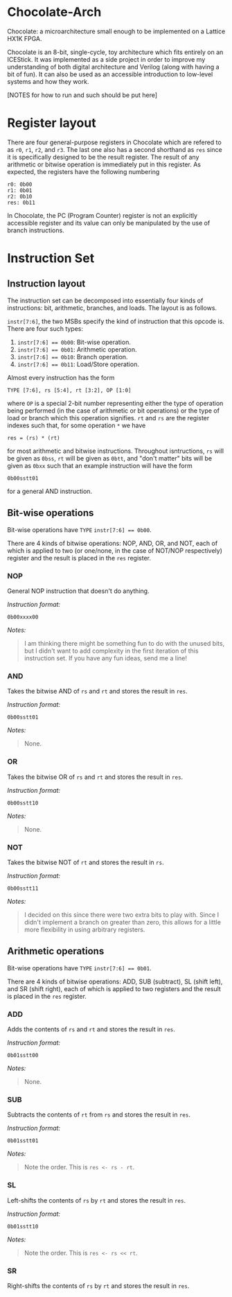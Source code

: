 # Chocolate-Arch
Chocolate: a microarchitecture small enough to be implemented on a Lattice HX1K FPGA.

Chocolate is an 8-bit, single-cycle, toy architecture which fits entirely on an ICEStick. It was implemented as a side project in order to improve my understanding of both digital architecture and Verilog (along with having a bit of fun). It can also be used as an accessible introduction to low-level systems and how they work.

[NOTES for how to run and such should be put here]

# Register layout
There are four general-purpose registers in Chocolate which are refered to as `r0`, `r1`, `r2`, and `r3`. The last one also has a second shorthand as `res` since it is specifically designed to be the result register. The result of any arithmetic or bitwise operation is immediately put in this register. As expected, the registers have the following numbering
```
r0: 0b00
r1: 0b01
r2: 0b10
res: 0b11
```

In Chocolate, the PC (Program Counter) register is not an explicitly accessible register and its value can only be manipulated by the use of branch instructions.

# Instruction Set
## Instruction layout
The instruction set can be decomposed into essentially four kinds of instructions: bit, arithmetic, branches, and loads. The layout is as follows.

`instr[7:6]`, the two MSBs specify the kind of instruction that this opcode is. There are four such types:
1. `instr[7:6] == 0b00`: Bit-wise operation.
2. `instr[7:6] == 0b01`: Arithmetic operation.
3. `instr[7:6] == 0b10`: Branch operation.
4. `instr[7:6] == 0b11`: Load/Store operation.

Almost every instruction has the form
```
TYPE [7:6], rs [5:4], rt [3:2], OP [1:0]
```
where `OP` is a special 2-bit number representing either the type of operation being performed (in the case of arithmetic or bit operations) or the type of load or branch which this operation signifies. `rt` and `rs` are the register indexes such that, for some operation `*` we have
```
res = (rs) * (rt)
```
for most arithmetic and bitwise instructions. Throughout isntructions, `rs` will be given as `0bss`, `rt` will be given as `0btt`, and "don't matter" bits will be given as `0bxx` such that an example instruction will have the form
```
0b00sstt01
```
for a general AND instruction.

## Bit-wise operations
Bit-wise operations have `TYPE` `instr[7:6] == 0b00`.

There are 4 kinds of bitwise operations: NOP, AND, OR, and NOT, each of which is applied to two (or one/none, in the case of NOT/NOP respectively) register and the result is placed in the `res` register.

### NOP
General NOP instruction that doesn't do anything.

*Instruction format:*
```
0b00xxxx00
```

*Notes:*

>I am thinking there might be something fun to do with the unused bits, but I didn't want to add complexity in the first iteration of this instruction set. If you have any fun ideas, send me a line!

### AND
Takes the bitwise AND of `rs` and `rt` and stores the result in `res`.

*Instruction format:*
```
0b00sstt01
```
*Notes:*

> None.

### OR
Takes the bitwise OR of `rs` and `rt` and stores the result in `res`.

*Instruction format:*
```
0b00sstt10
```
*Notes:*

> None.

### NOT
Takes the bitwise NOT of `rt` and stores the result in `rs`.

*Instruction format:*
```
0b00sstt11
```
*Notes:*

> I decided on this since there were two extra bits to play with. Since I didn't implement a branch on greater than zero, this allows for a little more flexibility in using arbitrary registers.


## Arithmetic operations
Bit-wise operations have `TYPE` `instr[7:6] == 0b01`.

There are 4 kinds of bitwise operations: ADD, SUB (subtract), SL (shift left), and SR (shift right), each of which is applied to two registers and the result is placed in the `res` register.

### ADD
Adds the contents of `rs` and `rt` and stores the result in `res`.

*Instruction format:*
```
0b01sstt00
```
*Notes:*

> None.

### SUB
Subtracts the contents of `rt` from `rs` and stores the result in `res`.

*Instruction format:*
```
0b01sstt01
```
*Notes:*

> Note the order. This is `res <- rs - rt`.

### SL
Left-shifts the contents of `rs` by `rt` and stores the result in `res`.

*Instruction format:*
```
0b01sstt10
```
*Notes:*

> Note the order. This is `res <- rs << rt`.

### SR
Right-shifts the contents of `rs` by `rt` and stores the result in `res`.